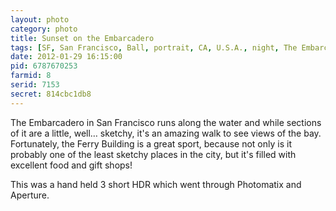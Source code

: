 ```yaml
---
layout: photo
category: photo
title: Sunset on the Embarcadero
tags: [SF, San Francisco, Ball, portrait, CA, U.S.A., night, The Embarcadero, Embarcadero, Ferry Building, the city, sunset, trees, HDR, HDRI, Canon, 7D, EF-S 10-22, Canon 7D, Canon EF-S 10-22, Michael Ball]
date: 2012-01-29 16:15:00
pid: 6787670253
farmid: 8
serid: 7153
secret: 814cbc1db8
---
```


The Embarcadero in San Francisco runs along the water and while sections of it are a little, well… sketchy, it's an amazing walk to see views of the bay. Fortunately, the Ferry Building is a great sport, because not only is it probably one of the least sketchy places in the city, but it's filled with excellent food and gift shops!

This was a hand held 3 short HDR which went through Photomatix and Aperture.
